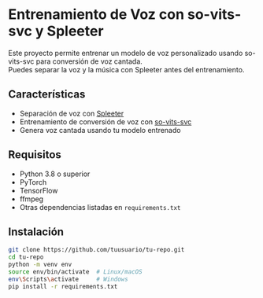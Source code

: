 # Entrenamiento de Voz con so-vits-svc y Spleeter

Este proyecto permite entrenar un modelo de voz personalizado usando so-vits-svc para conversión de voz cantada.  
Puedes separar la voz y la música con Spleeter antes del entrenamiento.

## Características

- Separación de voz con [Spleeter](https://github.com/deezer/spleeter)
- Entrenamiento de conversión de voz con [so-vits-svc](https://github.com/svc-develop-team/so-vits-svc)
- Genera voz cantada usando tu modelo entrenado

## Requisitos

- Python 3.8 o superior
- PyTorch
- TensorFlow
- ffmpeg
- Otras dependencias listadas en `requirements.txt`

## Instalación

```bash
git clone https://github.com/tuusuario/tu-repo.git
cd tu-repo
python -m venv env
source env/bin/activate  # Linux/macOS
env\Scripts\activate     # Windows
pip install -r requirements.txt

